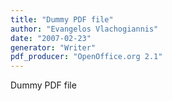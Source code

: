 ```yaml
---
title: "Dummy PDF file"
author: "Evangelos Vlachogiannis"
date: "2007-02-23"
generator: "Writer"
pdf_producer: "OpenOffice.org 2.1"
---
```


Dummy PDF file